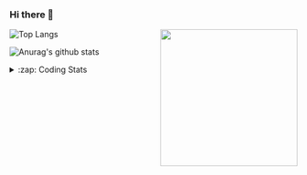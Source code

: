 ### Hi there 👋

<!--
**tao8687/tao8687** is a ✨ _special_ ✨ repository because its `README.md` (this file) appears on your GitHub profile.

Here are some ideas to get you started:

- 🔭 I’m currently working on ...
- 🌱 I’m currently learning ...
- 👯 I’m looking to collaborate on ...
- 🤔 I’m looking for help with ...
- 💬 Ask me about ...
- 📫 How to reach me: ...
- 😄 Pronouns: ...
- ⚡ Fun fact: ...
-->

<img align='right' src="https://media.giphy.com/media/M9gbBd9nbDrOTu1Mqx/giphy.gif" width="240">

  
![Top Langs](https://github-readme-stats.vercel.app/api/top-langs/?username=tao8687&layout=compact&title_color=23238E&text_color=A67D3D)

![Anurag's github stats](https://github-readme-stats.vercel.app/api?username=tao8687&show_icons=true&&text_color=A67D3D&title_color=23238E&show_icons=false&count_private=true&hide=stars)

<details>
  <summary>:zap: Coding Stats</summary>
  <br>
    
<!--START_SECTION:waka-->

```txt
From: 16 September 2025 - To: 23 September 2025

YAML         1 hr 16 mins    ████████░░░░░░░░░░░░░░░░░   32.01 %
Bash         42 mins         ████▒░░░░░░░░░░░░░░░░░░░░   17.59 %
C++          33 mins         ███▓░░░░░░░░░░░░░░░░░░░░░   14.03 %
Markdown     32 mins         ███▒░░░░░░░░░░░░░░░░░░░░░   13.43 %
XML          25 mins         ██▓░░░░░░░░░░░░░░░░░░░░░░   10.80 %
```

<!--END_SECTION:waka-->
</details>
